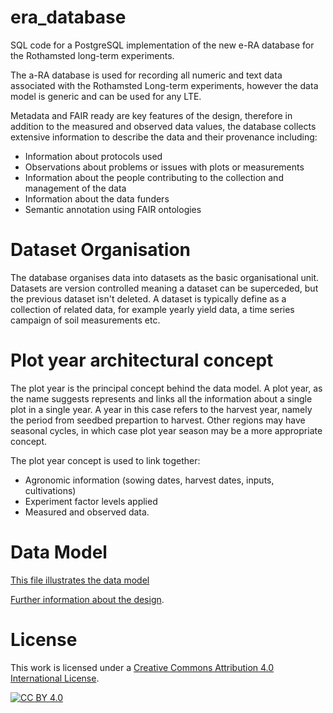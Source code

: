 # era_database
SQL code for a PostgreSQL implementation of the new e-RA database for the Rothamsted long-term experiments.

The a-RA database is used for recording all numeric and text data associated with the Rothamsted Long-term experiments, however the data model is generic and can be used for any LTE.

Metadata and FAIR ready are key features of the design, therefore in addition to the measured and observed data values, the database collects extensive information to describe the data and their provenance including:
- Information about protocols used
- Observations about problems or issues with plots or measurements
- Information about the people contributing to the collection and management of the data
- Information about the data funders
- Semantic annotation using FAIR ontologies

# Dataset Organisation
The database organises data into datasets as the basic organisational unit. Datasets are version controlled meaning a dataset can be superceded, but the previous dataset isn't deleted. A dataset is typically define as a collection of related data, for example yearly yield data, a time series campaign of soil measurements etc. 

# Plot year architectural concept
The plot year is the principal concept behind the data model. A plot year, as the name suggests represents and links all the information about a single plot in a single year. A year in this case refers to the harvest year, namely the period from seedbed prepartion to harvest. Other regions may have seasonal cycles, in which case plot year season may be a more appropriate concept.

The plot year concept is used to link together:
- Agronomic information (sowing dates, harvest dates, inputs, cultivations)
- Experiment factor levels applied
- Measured and observed data.

# Data Model
[This file illustrates the data model](https://github.com/Rothamsted-Ecoinformatics/era_database/blob/main/era_load_ER_v1.png)

[Further information about the design](https://github.com/Rothamsted-Ecoinformatics/era_database/blob/main/sql/Design%20notes.md).

# License
This work is licensed under a
[Creative Commons Attribution 4.0 International License][cc-by].

[![CC BY 4.0][cc-by-image]][cc-by]

[cc-by]: http://creativecommons.org/licenses/by/4.0/
[cc-by-image]: https://i.creativecommons.org/l/by/4.0/88x31.png
